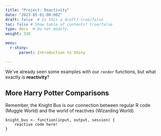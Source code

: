 ```yaml
---
title: "Project: Reactivity"
date: "2023-05-01:00:00Z"
draft: false  # Is this a draft? true/false
toc: false # Show table of contents? true/false
type: docs  # Do not modify.
weight: 310

menu:
  r-shiny:
      parent: Introduction to Shiny

---
```


We've already seen some examples with our `render` functions, but what exactly is **reactivity**?

## More Harry Potter Comparisons

Remember, the Knight Bus is our connection between regular R code (Muggle World) and the world of reactives (Wizarding World)

```
knight_bus <- function(input, output, session) {
    reactive code here!
}
```

